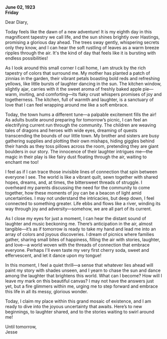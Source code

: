 
**June 02, 1923**  
**Friday**  

Dear Diary,  

Today feels like the dawn of a new adventure! It is my eighth day in this magnificent tapestry we call life, and the sun shines brightly over Hastings, promising a glorious day ahead. The trees sway gently, whispering secrets only they know, and I can hear the soft rustling of leaves as a warm breeze ripples through the air. It's the kind of day that feels like it is bursting with endless possibilities!  

As I look around this small corner I call home, I am struck by the rich tapestry of colors that surround me. My mother has planted a patch of zinnias in the garden, their vibrant petals boasting bold reds and refreshing yellows, like little bursts of laughter dancing in the sun. The kitchen window, slightly ajar, carries with it the sweet aroma of freshly baked apple pie—warm, inviting, and comforting—its flaky crust whispers promises of joy and togetherness. The kitchen, full of warmth and laughter, is a sanctuary of love that I can feel wrapping around me like a soft embrace.  

Today, the town hums a different tune—a palpable excitement fills the air! As adults bustle around preparing for tomorrow’s picnic, I can feel an electrifying current run through the community. The children are weaving tales of dragons and heroes with wide eyes, dreaming of quests transcending the bounds of our little town. My brother and sisters are busy gathering supplies and plotting their own mishaps, hiding giggles behind their hands as they toss pillows across the room, pretending they are giant boulders in our story. The innocence of their laughter intrigues me—the magic in their play is like fairy dust floating through the air, waiting to enchant me too!  

I feel as if I can trace those invisible lines of connection that spin between everyone I see. The world is like a vibrant quilt, sewn together with shared hopes, dreams, and, at times, the bittersweet threads of struggle. I overheard my parents discussing the need for the community to come together, how these moments of joy can be a beacon of light amid uncertainties. I may not understand the intricacies, but deep down, I feel connected to something greater. Life ebbs and flows like a river, winding its way through joy and adversity—somehow, we are all part of its current.  

As I close my eyes for just a moment, I can hear the distant sound of laughter and music beckoning me. There’s anticipation in the air, almost tangible—it’s as if tomorrow is ready to take my hand and lead me into an array of colors and joyous discoveries. I dream of picnics where families gather, sharing small bites of happiness, filling the air with stories, laughter, and love—a world woven with the threads of connection that embrace everyone. Perhaps I'll even taste my very first cherry soda, sweet and effervescent, and let it dance upon my tongue!  

In this moment, I feel a quiet thrill—a sense that whatever lies ahead will paint my story with shades unseen, and I yearn to chase the sun and dance among the laughter that brightens this world. What can I become? How will I leave my mark on this beautiful canvas? I may not have the answers just yet, but a fire glimmers within me, urging me to step forward and embrace this life in all its messy, glorious wonder.  

Today, I claim my place within this grand mosaic of existence, and I am ready to dive into the joyous uncertainty that awaits. Here’s to new beginnings, to laughter shared, and to the stories waiting to swirl around me!  

Until tomorrow,  
Jesse
